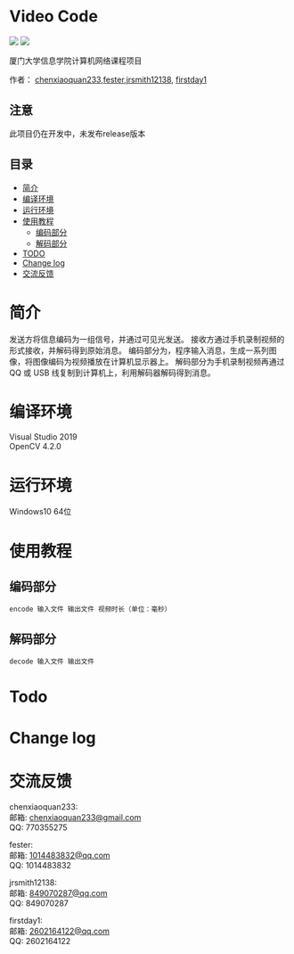 # Video Code

![](https://img.shields.io/badge/build-passing-brightgreen)
![](https://img.shields.io/badge/dependencies-opencv4.2.0-brightgreen)

厦门大学信息学院计算机网络课程项目

作者： [chenxiaoquan233](https://github.com/chenxiaoquan233),[fester](https://github.com/ferster),[jrsmith12138](https://github.com/jrsmith12138),
[firstday1](https://github.com/firstday1)

## 注意

此项目仍在开发中，未发布release版本

<!-- toc -->
## 目录
- [简介](#简介)
- [编译环境](#编译环境)
- [运行环境](#运行环境)
- [使用教程](#使用教程)
  * [编码部分](#编码部分)
  * [解码部分](#解码部分)
- [TODO](#TODO)
- [Change log](#Change&nbsp;log)
- [交流反馈](#交流反馈)
<!-- tocstop -->

# 简介
发送方将信息编码为一组信号，并通过可见光发送。 接收方通过手机录制视频的形式接收，并解码得到原始消息。  编码部分为，程序输入消息，生成一系列图像，将图像编码为视频播放在计算机显示器上。 解码部分为手机录制视频再通过 QQ 或 USB 线复制到计算机上，利用解码器解码得到消息。

# 编译环境
Visual Studio 2019  
OpenCV 4.2.0
# 运行环境
Windows10 64位
# 使用教程

## 编码部分
```
encode 输入文件 输出文件 视频时长（单位：毫秒）
```
## 解码部分
```
decode 输入文件 输出文件
```
# Todo

# Change log

# 交流反馈
chenxiaoquan233:  
邮箱: chenxiaoquan233@gmail.com  
QQ: 770355275

fester:  
邮箱: 1014483832@qq.com  
QQ: 1014483832

jrsmith12138:  
邮箱: 849070287@qq.com  
QQ: 849070287

firstday1:  
邮箱: 2602164122@qq.com  
QQ: 2602164122